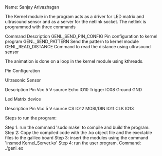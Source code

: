 Name: Sanjay Arivazhagan

The Kernel module in the program acts as a driver for LED matrix and ultrasound sensor and as a server for 
the netlink socket. The netlink is programmed with three commands

Command			Description
GENL_SEND_PIN_CONFIG	Pin configuration to kernel program
GENL_SEND_PATTERN	Send the pattern to kernel module
GENL_READ_DISTANCE	Command to read the distance using ultrasound sensor

The animation is done on a loop in the kernel module using kthreads.


Pin Configuration

Ultrasonic Sensor

Description	Pin
Vcc		5 V source
Echo		IO10
Trigger 	IO08
Ground		GND

Led Matrix device

Description	Pin
Vcc		5 V source
CS		IO12
MOSI/DIN	IO11
CLK		IO13

Steps to run the program:

Step 1: run the command 'sudo make' to compile and build the program.
Step 2: Copy the compiled code with the .ko object file and the exectable files to the galileo board
Step 3: insert the modules using the command 'insmod Kernel_Server.ko'
Step 4: run the user program. Command: ./genl_ex
